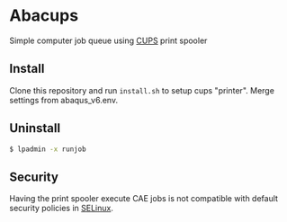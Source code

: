 # Abacups
Simple computer job queue using [CUPS](http://www.cups.org/) print spooler

## Install
Clone this repository and run `install.sh` to setup cups "printer".
Merge settings from abaqus_v6.env.

## Uninstall
```bash
$ lpadmin -x runjob
```

## Security
Having the print spooler execute CAE jobs is not compatible with default security policies in [SELinux](https://en.wikipedia.org/wiki/Security-Enhanced_Linux).
